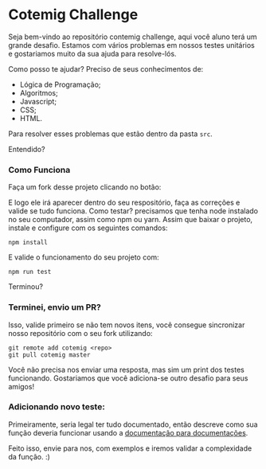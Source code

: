 # Cotemig Challenge 

Seja bem-vindo ao repositório contemig challenge, aqui você aluno terá um grande desafio. Estamos com vários problemas em nossos testes unitários e gostariamos muito da sua ajuda para resolve-lós. 

Como posso te ajudar? Preciso de seus conhecimentos de:

- Lógica de Programação;
- Algoritmos;
- Javascript;
- CSS;
- HTML.

Para resolver esses problemas que estão dentro da pasta `src`.

Entendido?

### Como Funciona

Faça um fork desse projeto clicando no botão:

E logo ele irá aparecer dentro do seu respositório, faça as correções e valide se tudo funciona. 
Como testar? precisamos que tenha node instalado no seu computador, assim como npm ou yarn.
Assim que baixar o projeto, instale e configure com os seguintes comandos:

```
npm install
```

E valide o funcionamento do seu projeto com:

```
npm run test
```

Terminou?

### Terminei, envio um PR? 

Isso, valide primeiro se não tem novos itens, você consegue sincronizar nosso repositório com o seu fork utilizando:

```
git remote add cotemig <repo>
git pull cotemig master
```

Você não precisa nos enviar uma resposta, mas sim um print dos testes funcionando. 
Gostariamos que você adiciona-se outro desafio para seus amigos! 

### Adicionando novo teste:

Primeiramente, seria legal ter tudo documentado, então descreve como sua função deveria funcionar usando a [documentação para documentações](https://jsdoc.app/). 

Feito isso, envie para nos, com exemplos e iremos validar a complexidade da função. :) 

